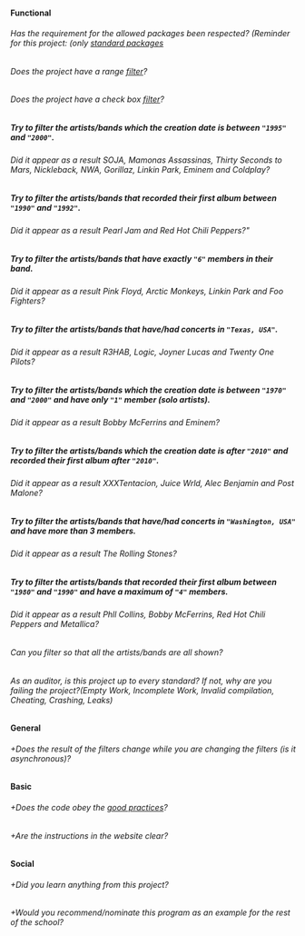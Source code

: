 #### Functional

###### Has the requirement for the allowed packages been respected? (Reminder for this project: (only [standard packages](https://golang.org/pkg/)

###### Does the project have a range [filter](https://dribbble.com/shots/1751801-Ui-Elements-Social-Network-Analytics/attachments/284260)?

###### Does the project have a check box [filter](https://dribbble.com/shots/1751801-Ui-Elements-Social-Network-Analytics/attachments/284260)?

##### Try to filter the artists/bands which the creation date is between `"1995"` and `"2000"`.

###### Did it appear as a result SOJA, Mamonas Assassinas, Thirty Seconds to Mars, Nickleback, NWA, Gorillaz, Linkin Park, Eminem and Coldplay?

##### Try to filter the artists/bands that recorded their first album between `"1990"` and `"1992"`.

###### Did it appear as a result Pearl Jam and Red Hot Chili Peppers?"

##### Try to filter the artists/bands that have exactly `"6"` members in their band.

###### Did it appear as a result Pink Floyd, Arctic Monkeys, Linkin Park and Foo Fighters?

##### Try to filter the artists/bands that have/had concerts in `"Texas, USA"`.

###### Did it appear as a result R3HAB, Logic, Joyner Lucas and Twenty One Pilots?

##### Try to filter the artists/bands which the creation date is between `"1970"` and `"2000"` and have only `"1"` member (solo artists).

###### Did it appear as a result Bobby McFerrins and Eminem?

##### Try to filter the artists/bands which the creation date is after `"2010"` and recorded their first album after `"2010"`.

###### Did it appear as a result XXXTentacion, Juice Wrld, Alec Benjamin and Post Malone?

##### Try to filter the artists/bands that have/had concerts in `"Washington, USA"` and have more than 3 members.

###### Did it appear as a result The Rolling Stones?

##### Try to filter the artists/bands that recorded their first album between `"1980"` and `"1990"` and have a maximum of `"4"` members.

###### Did it appear as a result Phll Collins, Bobby McFerrins, Red Hot Chili Peppers and Metallica?

###### Can you filter so that all the artists/bands are all shown?

###### As an auditor, is this project up to every standard? If not, why are you failing the project?(Empty Work, Incomplete Work, Invalid compilation, Cheating, Crashing, Leaks)

#### General

###### +Does the result of the filters change while you are changing the filters (is it asynchronous)?

#### Basic

###### +Does the code obey the [good practices](https://public.01-edu.org/subjects/good-practices/)?

###### +Are the instructions in the website clear?

#### Social

###### +Did you learn anything from this project?

###### +Would you recommend/nominate this program as an example for the rest of the school?
